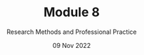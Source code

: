 ---
title: Module 8
subtitle: Research Methods and Professional Practice
layout: default
modal-id: 8
date: 09 Nov 2022
img: module-8.jpg
thumbnail: module-8.jpg
alt: image-alt
project-date: 09 Nov 2022
tutor: Dr Stelios Sotiriadis
unit: 12
description: Research Methods and Professional Practice
---